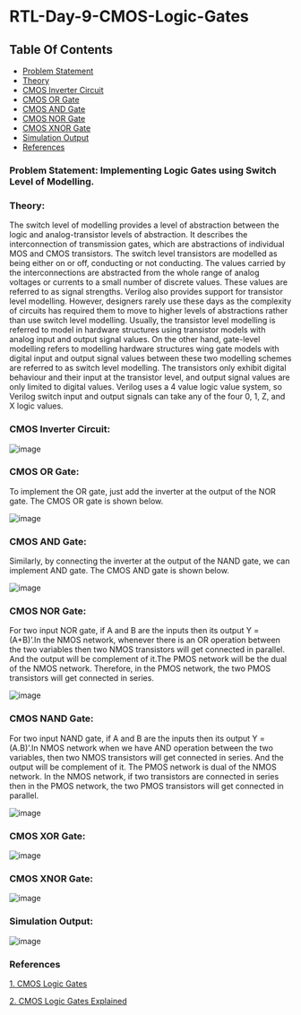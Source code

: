 # RTL-Day-9-CMOS-Logic-Gates

## Table Of Contents
- [Problem Statement](#Problem-Statement)
- [Theory](#Theory)
- [CMOS Inverter Circuit](#CMOS-Inverter-Circuit)
- [CMOS OR Gate](#CMOS-OR-Gate)
- [CMOS AND Gate](#CMOS-AND-Gate)
- [CMOS NOR Gate](#CMOS-NOR-Gate)
- [CMOS XNOR Gate](#CMOS-XNOR-Gate)
- [Simulation Output](#Simulation-Output)
- [References](#References)

### Problem Statement: Implementing Logic Gates using Switch Level of Modelling.

### Theory: 
The switch level of modelling provides a level of abstraction between the logic and analog-transistor levels of abstraction. It describes the interconnection of transmission gates, which are abstractions of individual MOS and CMOS transistors.
The switch level transistors are modelled as being either on or off, conducting or not conducting. The values carried by the interconnections are abstracted from the whole range of analog voltages or currents to a small number of discrete values. These values are referred to as signal strengths.
Verilog also provides support for transistor level modelling. However, designers rarely use these days as the complexity of circuits has required them to move to higher levels of abstractions rather than use switch level modelling. Usually, the transistor level modelling is referred to model in hardware structures using transistor models with analog input and output signal values.
On the other hand, gate-level modelling refers to modelling hardware structures wing gate models with digital input and output signal values between these two modelling schemes are referred to as switch level modelling.
The transistors only exhibit digital behaviour and their input at the transistor level, and output signal values are only limited to digital values. Verilog uses a 4 value logic value system, so Verilog switch input and output signals can take any of the four 0, 1, Z, and X logic values.


### CMOS Inverter Circuit:

![image](https://github.com/tusharshenoy/RTL-Day-9-CMOS-Logic-Gates/assets/107348474/59d109af-5746-46c0-b831-40806cbe1658)

 
### CMOS OR Gate:
To implement the OR gate, just add the inverter at the output of the NOR gate. The CMOS OR gate is shown below.

![image](https://github.com/tusharshenoy/RTL-Day-9-CMOS-Logic-Gates/assets/107348474/bd0dcfc3-66d3-43b1-b4a0-5d3c4c844b29)

 
### CMOS AND Gate:
Similarly, by connecting the inverter at the output of the NAND gate, we can implement AND gate. The CMOS AND gate is shown below.

![image](https://github.com/tusharshenoy/RTL-Day-9-CMOS-Logic-Gates/assets/107348474/28af5c22-5eae-4bc7-87ba-a209826edc42)

 
### CMOS NOR Gate: 
 
For two input NOR gate, if A and B are the inputs then its output Y = (A+B)’.In the NMOS network, whenever there is an OR operation between the two variables then two NMOS transistors will get connected in parallel. And the output will be complement of it.The PMOS network will be the dual of the NMOS network. Therefore, in the PMOS network, the two PMOS transistors will get connected in series.

![image](https://github.com/tusharshenoy/RTL-Day-9-CMOS-Logic-Gates/assets/107348474/cd3667f1-c8b5-4ef9-822f-507adf1f7341)


### CMOS NAND Gate: 
For two input NAND gate, if A and B are the inputs then its output Y = (A.B)’.In NMOS network when we have AND operation between the two variables, then two NMOS transistors will get connected in series. And the output will be complement of it. The PMOS network is dual of the NMOS network. In the NMOS network, if two transistors are connected in series then in the PMOS network, the two PMOS transistors will get connected in parallel.

 ![image](https://github.com/tusharshenoy/RTL-Day-9-CMOS-Logic-Gates/assets/107348474/3a5c26c8-9dfd-4cb7-a806-5114893e78e1)


### CMOS XOR Gate: 

![image](https://github.com/tusharshenoy/RTL-Day-9-CMOS-Logic-Gates/assets/107348474/b81b1aab-c149-45db-adfd-5fbcf03ccd04)

 
### CMOS XNOR Gate: 
 
![image](https://github.com/tusharshenoy/RTL-Day-9-CMOS-Logic-Gates/assets/107348474/254d5c47-05fe-40b5-a6cd-6a5367ee4057)



### Simulation Output: 

![image](https://github.com/tusharshenoy/RTL-Day-9-CMOS-Logic-Gates/assets/107348474/2125658e-2a19-48b1-9a2e-13cf71044615)

### References
[1. CMOS Logic Gates](https://www.geeksforgeeks.org/cmos-logic-gate/)

[2. CMOS Logic Gates Explained](https://www.allaboutelectronics.org/cmos-logic-gates-explained/)

